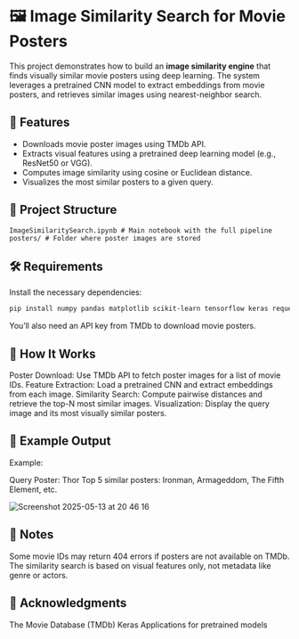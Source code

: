# 🖼️ Image Similarity Search for Movie Posters

This project demonstrates how to build an **image similarity engine** that finds visually similar movie posters using deep learning. The system leverages a pretrained CNN model to extract embeddings from movie posters, and retrieves similar images using nearest-neighbor search.

## 🚀 Features

- Downloads movie poster images using TMDb API.
- Extracts visual features using a pretrained deep learning model (e.g., ResNet50 or VGG).
- Computes image similarity using cosine or Euclidean distance.
- Visualizes the most similar posters to a given query.

## 📁 Project Structure

```text
ImageSimilaritySearch.ipynb # Main notebook with the full pipeline
posters/ # Folder where poster images are stored
```


## 🛠️ Requirements

Install the necessary dependencies:

```bash
pip install numpy pandas matplotlib scikit-learn tensorflow keras requests Pillow
```
You’ll also need an API key from TMDb to download movie posters.

## 🔧 How It Works

Poster Download: Use TMDb API to fetch poster images for a list of movie IDs.
Feature Extraction: Load a pretrained CNN and extract embeddings from each image.
Similarity Search: Compute pairwise distances and retrieve the top-N most similar images.
Visualization: Display the query image and its most visually similar posters.
## 📸 Example Output

Example:

Query Poster: Thor
Top 5 similar posters: Ironman, Armageddom, The Fifth Element, etc.

![Screenshot 2025-05-13 at 20 46 16](https://github.com/user-attachments/assets/1bec4768-8efc-40a7-9668-a0694cecc6e2)


## 📌 Notes

Some movie IDs may return 404 errors if posters are not available on TMDb.
The similarity search is based on visual features only, not metadata like genre or actors.
## 🙌 Acknowledgments

The Movie Database (TMDb)
Keras Applications for pretrained models
